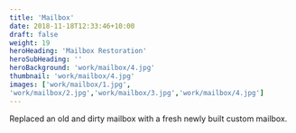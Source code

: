 ```yaml
---
title: 'Mailbox'
date: 2018-11-18T12:33:46+10:00
draft: false
weight: 19
heroHeading: 'Mailbox Restoration'
heroSubHeading: ''
heroBackground: 'work/mailbox/4.jpg'
thumbnail: 'work/mailbox/4.jpg'
images: ['work/mailbox/1.jpg', 
'work/mailbox/2.jpg','work/mailbox/3.jpg','work/mailbox/4.jpg']
---
```


Replaced an old and dirty mailbox with a fresh newly built custom mailbox.                                           

